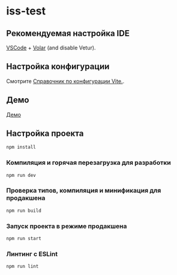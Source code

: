 # iss-test

## Рекомендуемая настройка IDE

[VSCode](https://code.visualstudio.com/) + [Volar](https://marketplace.visualstudio.com/items?itemName=Vue.volar) (and disable Vetur).

## Настройка конфигурации

Смотрите [Справочник по конфигурации Vite.](https://vitejs.dev/config/).

## Демо
[Демо](http://kypaku.ru/pages/iss-test/)

## Настройка проекта

```sh
npm install
```

### Компиляция и горячая перезагрузка для разработки

```sh
npm run dev
```

### Проверка типов, компиляция и минификация для продакшена

```sh
npm run build
```

### Запуск проекта в режиме продакшена
```sh
npm run start
```

### Линтинг с ESLint

```sh
npm run lint
```
